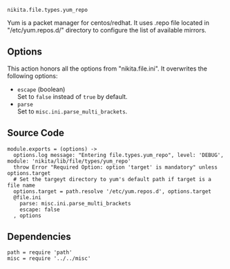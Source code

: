
`nikita.file.types.yum_repo`

Yum is a packet manager for centos/redhat. It uses .repo file located in 
"/etc/yum.repos.d/" directory to configure the list of available mirrors.

## Options

This action honors all the options from "nikita.file.ini". It overwrites the
following options:

* `escape` (boolean)   
  Set to `false` instead of `true` by default.
* `parse`   
  Set to `misc.ini.parse_multi_brackets`.

## Source Code

    module.exports = (options) ->
      options.log message: "Entering file.types.yum_repo", level: 'DEBUG', module: 'nikita/lib/file/types/yum_repo'
      throw Error "Required Option: option 'target' is mandatory" unless options.target
      # Set the targeyt directory to yum's default path if target is a file name
      options.target = path.resolve '/etc/yum.repos.d', options.target
      @file.ini
        parse: misc.ini.parse_multi_brackets
        escape: false
      , options

## Dependencies

    path = require 'path'
    misc = require '../../misc'
